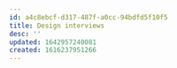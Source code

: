 ```yaml
---
id: a4c8ebcf-d317-487f-a0cc-94bdfd5f10f5
title: Design interviews
desc: ''
updated: 1642957240081
created: 1616237951266
---
```


